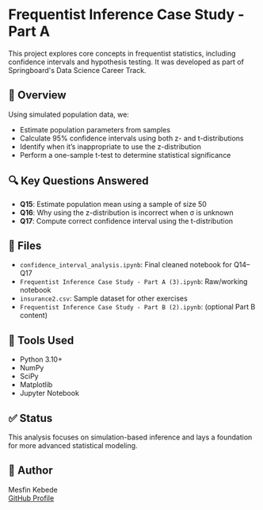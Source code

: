 # Frequentist Inference Case Study - Part A

This project explores core concepts in frequentist statistics, including confidence intervals and hypothesis testing. It was developed as part of Springboard's Data Science Career Track.

## 📘 Overview

Using simulated population data, we:

- Estimate population parameters from samples
- Calculate 95% confidence intervals using both z- and t-distributions
- Identify when it’s inappropriate to use the z-distribution
- Perform a one-sample t-test to determine statistical significance

## 🔍 Key Questions Answered

- **Q15**: Estimate population mean using a sample of size 50  
- **Q16**: Why using the z-distribution is incorrect when σ is unknown  
- **Q17**: Compute correct confidence interval using the t-distribution  

## 📂 Files

- `confidence_interval_analysis.ipynb`: Final cleaned notebook for Q14–Q17
- `Frequentist Inference Case Study - Part A (3).ipynb`: Raw/working notebook
- `insurance2.csv`: Sample dataset for other exercises
- `Frequentist Inference Case Study - Part B (2).ipynb`: (optional Part B content)

## 🧪 Tools Used

- Python 3.10+
- NumPy
- SciPy
- Matplotlib
- Jupyter Notebook

## ✅ Status

This analysis focuses on simulation-based inference and lays a foundation for more advanced statistical modeling.

## 👤 Author

Mesfin Kebede  
[GitHub Profile](https://github.com/mesfin-k)
